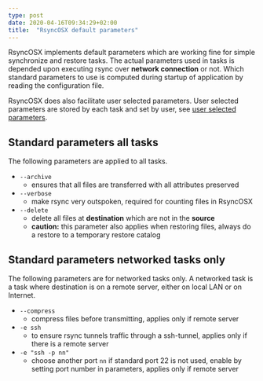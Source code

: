 ```yaml
---
type: post
date: 2020-04-16T09:34:29+02:00
title:  "RsyncOSX default parameters"
---
```

RsyncOSX implements default parameters which are working fine for simple synchronize and restore tasks. The actual parameters used in tasks is depended upon executing rsync over **network connection** or not. Which standard parameters to use is computed during startup of application by reading the configuration file.

RsyncOSX does also facilitate user selected parameters. User selected parameters are stored by each task and set by user, see [user selected parameters](/post/Parameters).

## Standard parameters all tasks

The following parameters are applied to all tasks.

- `--archive`
	- ensures that all files are transferred with all attributes preserved
- `--verbose`
	- make rsync very outspoken, required for counting files in RsyncOSX
- `--delete`
	- delete all files at **destination** which are not in the **source**
	- **caution:** this parameter also applies when restoring files, always do a restore to a temporary restore catalog

## Standard parameters networked tasks only

The following parameters are for networked tasks only. A networked task is a task where destination is on a remote server, either on local LAN or on Internet.

- `--compress`
	- compress files before transmitting, applies only if remote server
- `-e ssh`
	- to ensure rsync tunnels traffic through a ssh-tunnel, applies only if there is a remote server
- `-e "ssh -p nn"`
	- choose another port `nn` if standard port 22 is not used, enable by setting port number in parameters, applies only if remote server
